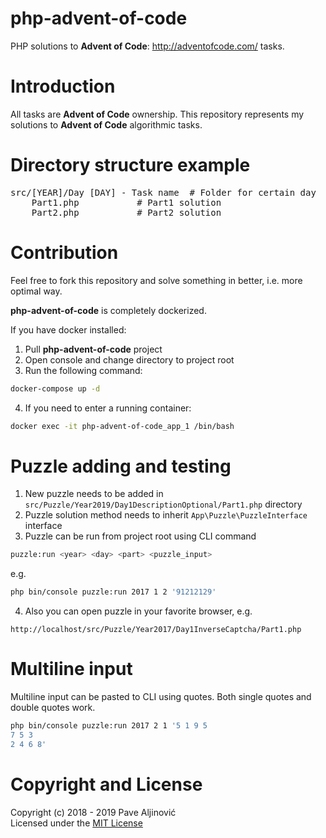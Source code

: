 php-advent-of-code
============

PHP solutions to **Advent of Code**: http://adventofcode.com/ tasks.  

Introduction
============
All tasks are **Advent of Code** ownership. This repository represents my solutions to **Advent of Code** algorithmic tasks.

Directory structure example
============
<pre>
src/[YEAR]/Day [DAY] - Task name  # Folder for certain day
    Part1.php           # Part1 solution
    Part2.php           # Part2 solution
</pre>

Contribution
============
Feel free to fork this repository and solve something in better, i.e. more optimal way.

**php-advent-of-code** is completely dockerized.

If you have docker installed:

1. Pull **php-advent-of-code** project
2. Open console and change directory to project root
3. Run the following command:
```sh
docker-compose up -d
```
4. If you need to enter a running container:
```sh
docker exec -it php-advent-of-code_app_1 /bin/bash
```

Puzzle adding and testing
============
1. New puzzle needs to be added in `src/Puzzle/Year2019/Day1DescriptionOptional/Part1.php` directory
2. Puzzle solution method needs to inherit `App\Puzzle\PuzzleInterface` interface
3. Puzzle can be run from project root using CLI command
```sh
puzzle:run <year> <day> <part> <puzzle_input>
```
e.g.
```sh
php bin/console puzzle:run 2017 1 2 '91212129' 
```  
4. Also you can open puzzle in your favorite browser, e.g.
```
http://localhost/src/Puzzle/Year2017/Day1InverseCaptcha/Part1.php
``` 

Multiline input
============
Multiline input can be pasted to CLI using quotes.
Both single quotes and double quotes work.

```sh
php bin/console puzzle:run 2017 2 1 '5 1 9 5
7 5 3
2 4 6 8'
```

Copyright and License
============

Copyright (c) 2018 - 2019 Pave Aljinović  
Licensed under the [MIT License](https://github.com/paljinov/php-advent-of-code/blob/master/LICENSE.md)
